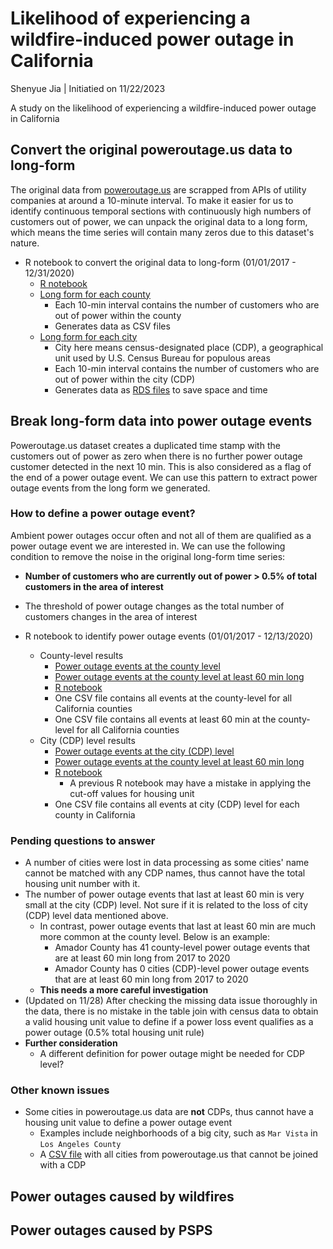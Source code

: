 # Likelihood of experiencing a wildfire-induced power outage in California

Shenyue Jia | Initiatied on 11/22/2023

A study on the likelihood of experiencing a wildfire-induced power outage in California

## Convert the original poweroutage.us data to long-form

The original data from [poweroutage.us](https://poweroutage.us/) are scrapped from APIs of utility companies at around a 10-minute interval. To make it easier for us to identify continuous temporal sections with continuously high numbers of customers out of power, we can unpack the original data to a long form, which means the time series will contain many zeros due to this dataset's nature.

- R notebook to convert the original data to long-form (01/01/2017 - 12/31/2020)
  - [R notebook](https://htmlpreview.github.io/?https://github.com/jiashenyue/ca-poweroutage-likelihood-study/blob/main/code/00_long_form_data_gen.nb.html)
  - [Long form for each county](https://drive.google.com/drive/folders/1l6SpqOA_7cFBYzVVvuZyZJLr_2ZcGCY7?usp=drive_link)
    - Each 10-min interval contains the number of customers who are out of power within the county
    - Generates data as CSV files
  - [Long form for each city](https://drive.google.com/drive/folders/1k_aXyadT98D4FRbBTB4SQ-9dQYJojwnt?usp=drive_link)
    - City here means census-designated place (CDP), a geographical unit used by U.S. Census Bureau for populous areas
    - Each 10-min interval contains the number of customers who are out of power within the city (CDP)
    - Generates data as [RDS files](https://www.r-bloggers.com/2016/12/remember-to-use-the-rds-format/) to save space and time


## Break long-form data into power outage events

Poweroutage.us dataset creates a duplicated time stamp with the customers out of power as zero when there is no further power outage customer detected in the next 10 min. This is also considered as a flag of the end of a power outage event. We can use this pattern to extract power outage events from the long form we generated.

### How to define a power outage event?

Ambient power outages occur often and not all of them are qualified as a power outage event we are interested in. We can use the following condition to remove the noise in the original long-form time series:

- **Number of customers who are currently out of power > 0.5% of total customers in the area of interest**
- The threshold of power outage changes as the total number of customers changes in the area of interest

- R notebook to identify power outage events (01/01/2017 - 12/13/2020)
  - County-level results
    - [Power outage events at the county level](https://drive.google.com/drive/folders/1-_uz2dtk2M_hbct2KTkB-fWJu8J9JFKq?usp=drive_link)
    - [Power outage events at the county level at least 60 min long](https://drive.google.com/drive/folders/1-0nBPb0xWOGO5oWIx4-Pyvtl7es1H3VS?usp=drive_link)
    - [R notebook](https://htmlpreview.github.io/?https://github.com/jiashenyue/ca-poweroutage-likelihood-study/blob/main/code/01_generate_outage_events_county.nb.html)
    - One CSV file contains all events at the county-level for all California counties
    - One CSV file contains all events at least 60 min at the county-level for all California counties
  - City (CDP) level results
    - [Power outage events at the city (CDP) level]()
    - [Power outage events at the county level at least 60 min long]()
    - [R notebook](https://htmlpreview.github.io/?https://github.com/jiashenyue/ca-poweroutage-likelihood-study/blob/main/code/05_generate_outage_events_city.nb.html)
      - A previous R notebook may have a mistake in applying the cut-off values for housing unit
    - One CSV file contains all events at city (CDP) level for each county in California

### Pending questions to answer

- A number of cities were lost in data processing as some cities' name cannot be matched with any CDP names, thus cannot have the total housing unit number with it.
- The number of power outage events that last at least 60 min is very small at the city (CDP) level. Not sure if it is related to the loss of city (CDP) level data mentioned above.
  - In contrast, power outage events that last at least 60 min are much more common at the county level. Below is an example:
    - Amador County has 41 county-level power outage events that are at least 60 min long from 2017 to 2020
    - Amador County has 0 cities (CDP)-level power outage events that are at least 60 min long from 2017 to 2020
  - **This needs a more careful investigation**
- (Updated on 11/28) After checking the missing data issue thoroughly in the data, there is no mistake in the table join with census data to obtain a valid housing unit value to define if a power loss event qualifies as a power outage (0.5% total housing unit rule)
- **Further consideration**
  - A different definition for power outage might be needed for CDP level?

### Other known issues

- Some cities in poweroutage.us data are **not** CDPs, thus cannot have a housing unit value to define a power outage event
  - Examples include neighborhoods of a big city, such as `Mar Vista` in `Los Angeles County`
  - A [CSV file](https://github.com/jiashenyue/ca-poweroutage-likelihood-study/blob/main/result/cdp_no_hu_matched.csv) with all cities from poweroutage.us that cannot be joined with a CDP

## Power outages caused by wildfires

## Power outages caused by PSPS
